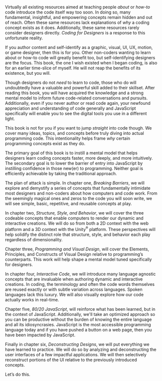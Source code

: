 Virtually all existing resources aimed at teaching people *about* or *how-to* code introduce the code itself way too soon. In doing so, many fundamental, insightful, and empowering concepts remain hidden and out of reach. Often these same resources lack explanations of *why* a coding concept exists as it does. Additionally, these same resources rarely consider designers directly. *Coding for Designers* is a response to this unfortunate reality.

If you author content and self-identify as a graphic, visual, UI, UX, motion, or game designer, then this is for you. Other non-coders wanting to learn about or how-to code will greatly benefit too, but self-identifying designers are the focus. This book, the one I wish existed when I began coding, is also for an earlier time-slice of myself. He will not reap the benefits of its existence, but you will.

Though designers do not *need* to learn to code, those who do will undoubtedly have a valuable and powerful skill added to their skillset. After reading this book, you will have acquired the knowledge and a strong mental model to inform future code-related conversations and pursuits. Additionally, even if you never author or read code again, your newfound appreciation and understanding of code generally and JavaScript specifically will enable you to see the digital tools you use in a different light.

This book is not for you if you want to jump *straight* into code though. We cover many ideas, topics, and concepts before truly diving into actual programming code. This intentionality helps frame *why* certain programming concepts exist as they do.

The primary goal of this book is to instill a mental model that helps designers learn coding concepts faster, more deeply, and more intuitively. The secondary goal is to lower the barrier of entry into JavaScript by instilling confidence in those new(er) to programming. Neither goal is efficiently achievable by taking the traditional approach.

The plan of attack is simple. In chapter one, *Breaking Barriers*, we will explore and demystify a series of concepts that fundamentally intimidate most designers and non-coders about how computers and code work. From the seemingly magical ones and zeros to the code you will soon write, we will see simple, basic, repetitive, and reusable concepts at play.

In chapter two, *Structure, Style, and Behavior*, we will cover the three codeable concepts that enable computers to render our dynamic and interactive creations. We will do so from both a 2D context with the web platform and a 3D context with the Unity<sup>®</sup> platform. These perspectives will help solidify the distinct role that structure, style, and behavior each play regardless of dimensionality.

Chapter three, *Programming and Visual Design*, will cover the Elements, Principles, and Constructs of Visual Design relative to programming’s counterparts. This work will help shape a mental model tuned specifically for designers.

In chapter four, *Interactive Code*, we will introduce many language agnostic concepts that are invaluable when authoring dynamic and interactive creations. In coding, the terminology and often the code words themselves are reused exactly or with subtle variation across languages. Spoken languages lack this luxury. We will also visually explore how our code actually works in real-time.

Chapter five, *80/20 JavaScript*, will reinforce what has been learned, but in the context of JavaScript. Additionally, we'll take an optimized approach so you can be productive without the burden of knowing the entire language and all its idiosyncrasies. JavaScript is the most accessible programming language today and if you have pushed a button on a web page, then you have been impacted by JavaScript.

Finally in chapter six, *Deconstructing Designs*, we will put everything we have learned to practice. We will do so by analyzing and deconstructing the user interfaces of a few impactful applications. We will then selectively reconstruct portions of the UI relative to the previously introduced concepts.

Let’s do this.
